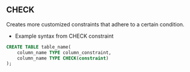 ## CHECK

Creates more customized constraints that adhere to a certain condition.

- Example syntax from CHECK constraint

```sql
CREATE TABLE table_name(
    column_name TYPE column_constraint,
    column_name TYPE CHECK(constraint)
);
```

